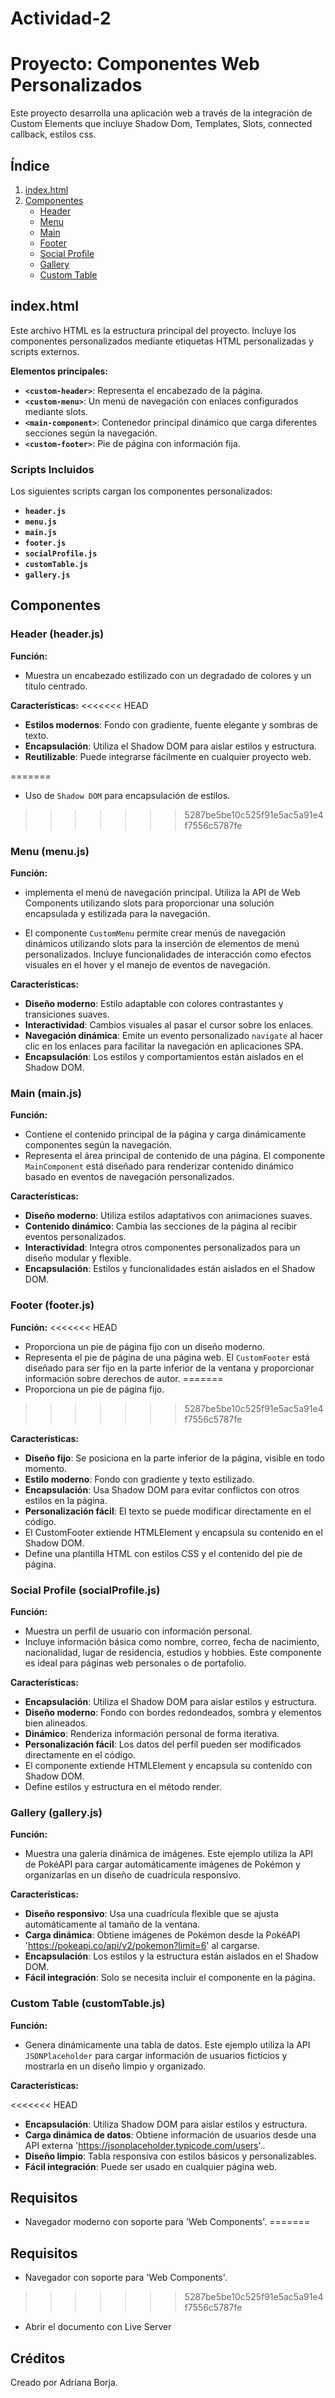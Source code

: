 # Actividad-2

# Proyecto: Componentes Web Personalizados

Este proyecto desarrolla una aplicación web a través de la integración de Custom Elements que incluye Shadow Dom, Templates, Slots, connected callback, estilos css.

## Índice
1. [index.html](#indexhtml)
2. [Componentes](#componentes)
   - [Header](#headerjs)
   - [Menu](#menujs)
   - [Main](#mainjs)
   - [Footer](#footerjs)
   - [Social Profile](#socialprofilejs)
   - [Gallery](#galleryjs)
   - [Custom Table](#customtablejs)

## index.html
Este archivo HTML es la estructura principal del proyecto. Incluye los componentes personalizados mediante etiquetas HTML personalizadas y scripts externos.

**Elementos principales:**
- **`<custom-header>`**: Representa el encabezado de la página.
- **`<custom-menu>`**: Un menú de navegación con enlaces configurados mediante slots.
- **`<main-component>`**: Contenedor principal dinámico que carga diferentes secciones según la navegación.
- **`<custom-footer>`**: Pie de página con información fija.

### Scripts Incluidos
Los siguientes scripts cargan los componentes personalizados:
- **`header.js`**
- **`menu.js`**
- **`main.js`**
- **`footer.js`**
- **`socialProfile.js`**
- **`customTable.js`**
- **`gallery.js`**

## Componentes

### Header (header.js)
**Función:**
- Muestra un encabezado estilizado con un degradado de colores y un título centrado.

**Características:**
<<<<<<< HEAD

- **Estilos modernos**: Fondo con gradiente, fuente elegante y sombras de texto.
- **Encapsulación**: Utiliza el Shadow DOM para aislar estilos y estructura.
- **Reutilizable**: Puede integrarse fácilmente en cualquier proyecto web.

=======
- Uso de `Shadow DOM` para encapsulación de estilos.
>>>>>>> 5287be5be10c525f91e5ac5a91e4f7556c5787fe

### Menu (menu.js)
**Función:**
- implementa el menú de navegación principal. Utiliza la API de Web Components utilizando slots para proporcionar una solución encapsulada y estilizada para la navegación.

- El componente `CustomMenu` permite crear menús de navegación dinámicos utilizando slots para la inserción de elementos de menú personalizados. Incluye funcionalidades de interacción como efectos visuales en el hover y el manejo de eventos de navegación.

**Características:**

- **Diseño moderno**: Estilo adaptable con colores contrastantes y transiciones suaves.
- **Interactividad**: Cambios visuales al pasar el cursor sobre los enlaces.
- **Navegación dinámica**: Emite un evento personalizado `navigate` al hacer clic en los enlaces para facilitar la navegación en aplicaciones SPA.
- **Encapsulación**: Los estilos y comportamientos están aislados en el Shadow DOM.


### Main (main.js)
**Función:**
- Contiene el contenido principal de la página y carga dinámicamente componentes según la navegación.
- Representa el área principal de contenido de una página. El componente `MainComponent` está diseñado para renderizar contenido dinámico basado en eventos de navegación personalizados.

**Características:**

- **Diseño moderno**: Utiliza estilos adaptativos con animaciones suaves.
- **Contenido dinámico**: Cambia las secciones de la página al recibir eventos personalizados.
- **Interactividad**: Integra otros componentes personalizados para un diseño modular y flexible.
- **Encapsulación**: Estilos y funcionalidades están aislados en el Shadow DOM.


### Footer (footer.js)
**Función:**
<<<<<<< HEAD
- Proporciona un pie de página fijo con un diseño moderno.
- Representa el pie de página de una página web. El `CustomFooter` está diseñado para ser fijo en la parte inferior de la ventana y proporcionar información sobre derechos de autor.
=======
- Proporciona un pie de página fijo.
>>>>>>> 5287be5be10c525f91e5ac5a91e4f7556c5787fe

**Características:**

- **Diseño fijo**: Se posiciona en la parte inferior de la página, visible en todo momento.
- **Estilo moderno**: Fondo con gradiente y texto estilizado.
- **Encapsulación**: Usa Shadow DOM para evitar conflictos con otros estilos en la página.
- **Personalización fácil**: El texto se puede modificar directamente en el código.
- El CustomFooter extiende HTMLElement y encapsula su contenido en el Shadow DOM.
- Define una plantilla HTML con estilos CSS y el contenido del pie de página.


### Social Profile (socialProfile.js)
**Función:**
- Muestra un perfil de usuario con información personal.
- Incluye información básica como nombre, correo, fecha de nacimiento, nacionalidad, lugar de residencia, estudios y hobbies. Este componente es ideal para páginas web personales o de portafolio.

**Características:**

- **Encapsulación**: Utiliza el Shadow DOM para aislar estilos y estructura.
- **Diseño moderno**: Fondo con bordes redondeados, sombra y elementos bien alineados.
- **Dinámico**: Renderiza información personal de forma iterativa.
- **Personalización fácil**: Los datos del perfil pueden ser modificados directamente en el código.
- El componente extiende HTMLElement y encapsula su contenido con Shadow DOM.
- Define estilos y estructura en el método render.


### Gallery (gallery.js)
**Función:**
- Muestra una galería dinámica de imágenes. Este ejemplo utiliza la API de PokéAPI para cargar automáticamente imágenes de Pokémon y organizarlas en un diseño de cuadrícula responsivo.

**Características:**

- **Diseño responsivo**: Usa una cuadrícula flexible que se ajusta automáticamente al tamaño de la ventana.
- **Carga dinámica**: Obtiene imágenes de Pokémon desde la PokéAPI 'https://pokeapi.co/api/v2/pokemon?limit=6' al cargarse.
- **Encapsulación**: Los estilos y la estructura están aislados en el Shadow DOM.
- **Fácil integración**: Solo se necesita incluir el componente en la página.

### Custom Table (customTable.js)
**Función:**
- Genera dinámicamente una tabla de datos. Este ejemplo utiliza la API `JSONPlaceholder` para cargar información de usuarios ficticios y mostrarla en un diseño limpio y organizado.

**Características:**

<<<<<<< HEAD
- **Encapsulación**: Utiliza Shadow DOM para aislar estilos y estructura.
- **Carga dinámica de datos**: Obtiene información de usuarios desde una API externa 'https://jsonplaceholder.typicode.com/users'..
- **Diseño limpio**: Tabla responsiva con estilos básicos y personalizables.
- **Fácil integración**: Puede ser usado en cualquier página web.


## Requisitos
- Navegador moderno con soporte para 'Web Components'.
=======
## Requisitos
- Navegador con soporte para 'Web Components'.
>>>>>>> 5287be5be10c525f91e5ac5a91e4f7556c5787fe
- Abrir el documento con Live Server

## Créditos
Creado por Adriana Borja.
